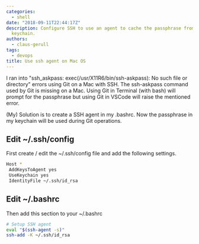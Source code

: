 ```yaml
---
categories:
  - shell
date: "2018-09-11T22:44:17Z"
description: Configure SSH to use an agent to cache the passphrase from the Mac OS
  keychain.
authors:
  - claus-gerull
tags:
  - devops
title: Use ssh agent on Mac OS
---
```


I ran into "ssh_askpass: exec(/usr/X11R6/bin/ssh-askpass): No such file or directory" errors using Git on a Mac with SSH. The ssh-askpass command used by Git is missing on a Mac. Using Git in Terminal (with bash) will prompt for the passphrase but using Git in VSCode will raise the mentioned error.

(My) Solution is to create a SSH agent in my .bashrc. Now the passphrase in my keychain will be used during Git operations.
<!--more-->

## Edit  ~/.ssh/config

First create / edit the ~/.ssh/config file and add the following settings.

```bash
Host *
 AddKeysToAgent yes
 UseKeychain yes
 IdentityFile ~/.ssh/id_rsa
```

## Edit ~/.bashrc

Then add this section to your ~/.bashrc

```bash
# Setup SSH agent
eval "$(ssh-agent -s)"
ssh-add -K ~/.ssh/id_rsa
```